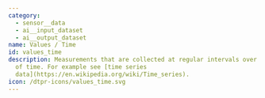 ```yaml
---
category: 
  - sensor__data
  - ai__input_dataset
  - ai__output_dataset
name: Values / Time
id: values_time
description: Measurements that are collected at regular intervals over a period
  of time. For example see [time series
  data](https://en.wikipedia.org/wiki/Time_series).
icon: /dtpr-icons/values_time.svg
---
```

